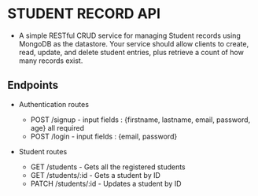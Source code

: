# STUDENT RECORD API

- A simple RESTful CRUD service for managing Student records using MongoDB as the datastore. Your service should allow clients to create, read, update, and delete student entries, plus retrieve a count of how many records exist.

## Endpoints

- Authentication routes
    - POST /signup - input fields : {firstname, lastname, email, password, age} all required
    - POST /login - input fields : {email, password}

- Student routes
    - GET /students - Gets all the registered students
    - GET /students/:id - Gets a student by ID
    - PATCH /students/:id - Updates a student by ID

